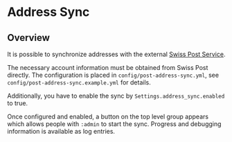 # Address Sync

## Overview

It is possible to synchronize addresses with the external [Swiss
Post Service](https://developer.post.ch/en/address-web-services-rest).

The necessary account information must be obtained from Swiss Post directly. The
configuration is placed in `config/post-address-sync.yml`, see
`config/post-address-sync.example.yml` for details.

Additionally, you have to enable the sync by `Settings.address_sync.enabled` to
true.

Once configured and enabled, a button on the top level group appears which
allows people with `:admin` to start the sync. Progress and debugging
information is available as log entries.
